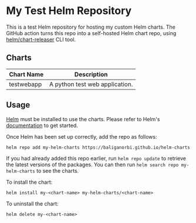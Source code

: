 # My Test Helm Repository

This is a test Helm repository for hosting my custom Helm charts. The GitHub action turns this repo into a self-hosted Helm chart repo, using [helm/chart-releaser](https://github.com/helm/chart-releaser) CLI tool. 

## Charts

| Chart Name  | Description |
| ----------- | ----------- |
| testwebapp | A python test web application.  |


## Usage

[Helm](https://helm.sh) must be installed to use the charts.  Please refer to Helm's [documentation](https://helm.sh/docs) to get started.

Once Helm has been set up correctly, add the repo as follows:

```
helm repo add my-helm-charts https://baliganorbi.github.io/helm-charts
```

If you had already added this repo earlier, run `helm repo update` to retrieve the latest versions of the packages. You can then run `helm search repo my-helm-charts` to see the charts.

To install the <chart-name> chart:

```
helm install my-<chart-name> my-helm-charts/<chart-name>
```

To uninstall the chart:

```
helm delete my-<chart-name>
```